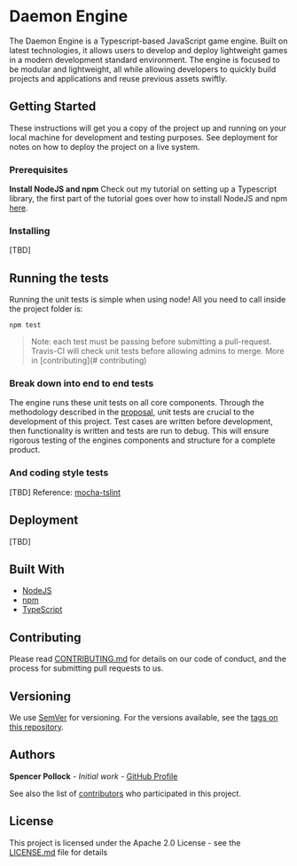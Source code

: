 # Daemon Engine

The Daemon Engine is a Typescript-based JavaScript game engine. Built on latest technologies, it allows users to develop and deploy lightweight games in a modern development standard environment. The engine is focused to be modular and lightweight, all while allowing developers to quickly build projects and applications and reuse previous assets swiftly.

## Getting Started

These instructions will get you a copy of the project up and running on your local machine for development and testing purposes. See deployment for notes on how to deploy the project on a live system.

### Prerequisites

**Install NodeJS and npm**
Check out my tutorial on setting up a Typescript library, the first part of the tutorial goes over how to install NodeJS and npm [here](https://github.com/srepollock/ts-lib-tutorial).

### Installing

[TBD]

## Running the tests

Running the unit tests is simple when using node! All you need to call inside the project folder is:
```
npm test
```

> Note: each test must be passing before submitting a pull-request. Travis-CI will check unit tests before allowing admins to merge. More in [contributing](# contributing)

### Break down into end to end tests

The engine runs these unit tests on all core components. Through the methodology described in the [proposal](https://github.com/Goodgoodies/daemon-engine/wiki), unit tests are crucial to the development of this project. Test cases are written before development, then functionality is written and tests are run to debug. This will ensure rigorous testing of the engines components and structure for a complete product.

### And coding style tests

[TBD]
Reference: [mocha-tslint](https://github.com/t-sauer/mocha-tslint)

## Deployment

[TBD]

## Built With

* [NodeJS](https://nodejs.org/en/)
* [npm](https://www.npmjs.com/)
* [TypeScript](https://www.typescriptlang.org/)

## Contributing

Please read [CONTRIBUTING.md](https://gist.github.com/PurpleBooth/b24679402957c63ec426) for details on our code of conduct, and the process for submitting pull requests to us.

## Versioning

We use [SemVer](http://semver.org/) for versioning. For the versions available, see the [tags on this repository](https://github.com/your/project/tags). 

## Authors

**Spencer Pollock** - *Initial work* - [GitHub Profile](https://github.com/srepollock)

See also the list of [contributors](https://github.com/Goodgoodies/daemon-engine/contributors) who participated in this project.

## License

This project is licensed under the Apache 2.0 License - see the [LICENSE.md](LICENSE.md) file for details